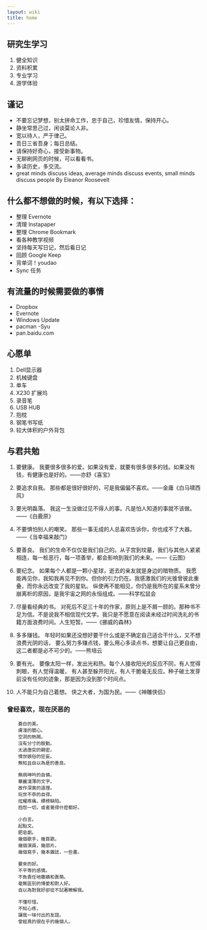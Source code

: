 ```yaml
---
layout: wiki
title: home
---
```


## 研究生学习
1. 健全知识
2. 资料积累
3. 专业学习
4. 游学体验

## 谨记
- 不要忘记梦想，别太拼命工作，忠于自己，珍惜友情，保持开心。
- 静坐常思己过，闲谈莫论人非。
- 宽以待人，严于律己。
- 吾日三省吾身；每日总结。
- 请保持好奇心，接受新事物。
- 无聊刷网页的时候，可以看看书。
- 多读历史，多交流。 
- great minds discuss ideas, average minds discuss events, small minds discuss people By Eleanor Roosevelt

## 什么都不想做的时候，有以下选择：
* 整理 Evernote
* 清理 Instapaper
* 整理 Chrome Bookmark 
* 看各种教学视频
* 坚持每天写日记，然后看日记
* 回顾 Google Keep
* 背单词！youdao
* Sync 任务

## 有流量的时候需要做的事情
* Dropbox
* Evernote
* Windows Update
* pacman -Syu
* pan.baidu.com


## 心愿单
1. Dell显示器
2. 机械键盘
3. 单车
5. X230 扩展坞
6. 录音笔
7. USB HUB
8. 抱枕
9. 钢笔书写纸
10. 较大体积的户外背包

## 与君共勉
1. 要健康。
   我要很多很多的爱。如果没有爱，就要有很多很多的钱。如果没有钱，有健康也是好的。——亦舒《喜宝》

2. 要追求自我。
   那些都是很好很好的，可是我偏偏不喜欢。——金庸《白马啸西风》

3. 要光明磊落。
   我这一生没做过见不得人的事。凡是怕人知道的事就不该做。——《白鹿原》

4. 不要惧怕别人的嘲笑。
   那些一事无成的人总喜欢告诉你，你也成不了大器。——《当幸福来敲门》

5. 要善良。
   我们的生命不仅仅是我们自己的。从子宫到坟墓，我们与其他人紧紧相连，每一桩恶行，每一项善举，都会影响到我们的未来。——《云图》

6. 要纪念。
   如果每个人都是一颗小星球，逝去的亲友就是身边的暗物质。
我愿能再见你，我知我再见不到你。但你的引力仍在。我感激我们的光锥曾彼此重叠，而你永远改变了我的星轨。
纵使再不能相见，你仍是我所在的星系未曾分崩离析的原因，是我宇宙之网的永恒组成。——科学松鼠会

7. 尽量看经典的书。
对死后不足三十年的作家，原则上是不屑一顾的。那种书不足为信。不是说我不相信现代文学。我只是不愿意在阅读未经过时间洗礼的书籍方面浪费时间。人生短暂。——《挪威的森林》

8. 多多赚钱。
   年轻时如果还没想好要干什么或是不确定自己适合干什么，又不想浪费光阴的话，
要么努力多赚点钱，要么用心多读点书，想要让自己更自由，这二者都是必不可少的。——熊培云

9. 要有光。
   要像太阳一样，发出光和热。每个人接收阳光的反应不同，有人觉得刺眼，有人觉得温暖，
有人甚至躲开阳光，有人干脆毫无反应。种子破土发芽前没有任何的迹象，那是因为没到那个时间点。

10. 人不能只为自己着想。
侠之大者，为国为民。——《神雕侠侣》


### 曾经喜欢，现在厌恶的

        蒼白的美。
        膚淺的關心。
        空洞的熱鬧。
        沒有分寸的殷勤。
        太過唐突的親密。
        憤世嫉俗的狂妄。
        無知且自以為是的善良。
        
        無病呻吟的自憐。
        華麗淺薄的文字。
        故作深奧的道理。
        玩世不恭的自得。
        炫耀疼痛，標榜缺陷。
        抱怨一切，或者覺得什麽都好。
        
        小白言。
        起點文。
        肥皂劇。
        幾個歌手，幾首歌。
        幾個演員，幾部片。 
        幾個寫手，幾本雜誌，一些書。 
        
        要來的好。
        不平等的感情。
        不負責任地撒嬌和賣萌。
        毫無區別的博愛和對人好。
        自以為對我好卻從不試著瞭解我。
        
        不懂珍惜，
        不知心疼，
        讓我一味付出的友誼。
        曾經真的很在乎的幾個人。
